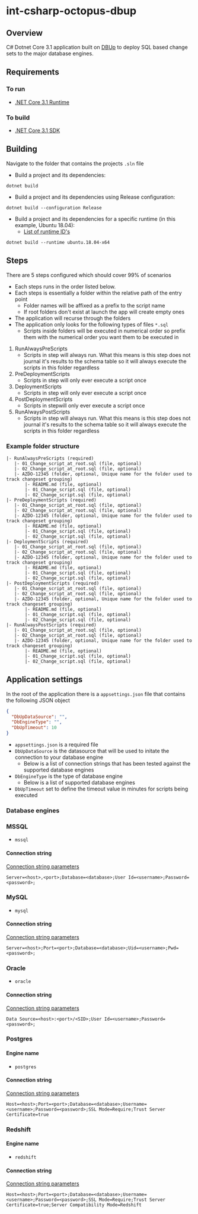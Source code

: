 # int-csharp-octopus-dbup
## Overview
C# Dotnet Core 3.1 application built on [DBUp](https://dbup.github.io/) to deploy SQL based change sets to the major database engines.
## Requirements
### To run
* [.NET Core 3.1 Runtime](https://dotnet.microsoft.com/download/dotnet-core/3.1)
### To build
* [.NET Core 3.1 SDK](https://dotnet.microsoft.com/download/dotnet-core/3.1)
## Building
Navigate to the folder that contains the projects ```.sln``` file

* Build a project and its dependencies:
```
dotnet build
```
* Build a project and its dependencies using Release configuration:
```
dotnet build --configuration Release
```
* Build a project and its dependencies for a specific runtime (in this example, Ubuntu 18.04):
    * [List of runtime ID's](https://github.com/dotnet/runtime/blob/master/src/libraries/pkg/Microsoft.NETCore.Platforms/runtime.json)
```
dotnet build --runtime ubuntu.18.04-x64
```
## Steps
There are 5 steps configured which should cover 99% of scenarios

* Each steps runs in the order listed below.
* Each steps is essentially a folder within the relative path of the entry point
    * Folder names will be affixed as a prefix to the script name
    * If root folders don't exist at launch the app will create empty ones
* The application will recurse through the folders
* The application only looks for the following types of files ```*.sql```
    * Scripts inside folders will be executed in numerical order so prefix them with the numerical order you want them to be executed in

1. RunAlwaysPreScripts
    * Scripts in step will always run. What this means is this step does not journal it's results to the schema table so it will always execute the scripts in this folder regardless
2. PreDeploymentScripts
    * Scripts in step will only ever execute a script once
3. DeploymentScripts
    * Scripts in step will only ever execute a script once
4. PostDeploymentScripts
    * Scripts in stepwill only ever execute a script once
5. RunAlwaysPostScripts
    * Scripts in step will always run. What this means is this step does not journal it's results to the schema table so it will always execute the scripts in this folder regardless

### Example folder structure
```
|- RunAlwaysPreScripts (required)
   |- 01_Change_script_at_root.sql (file, optional)
   |- 02_Change_script_at_root.sql (file, optional)
   |- AZDO-12345 (folder, optional, Unique name for the folder used to track changeset grouping)
       |- README.md (file, optional)
       |- 01_Change_script.sql (file, optional)
       |- 02_Change_script.sql (file, optional)
|- PreDeploymentScripts (required)
   |- 01_Change_script_at_root.sql (file, optional)
   |- 02_Change_script_at_root.sql (file, optional)
   |- AZDO-12345 (folder, optional, Unique name for the folder used to track changeset grouping)
       |- README.md (file, optional)
       |- 01_Change_script.sql (file, optional)
       |- 02_Change_script.sql (file, optional)
|- DeploymentScripts (required)
   |- 01_Change_script_at_root.sql (file, optional)
   |- 02_Change_script_at_root.sql (file, optional)
   |- AZDO-12345 (folder, optional, Unique name for the folder used to track changeset grouping)
       |- README.md (file, optional)
       |- 01_Change_script.sql (file, optional)
       |- 02_Change_script.sql (file, optional)
|- PostDeploymentScripts (required)
   |- 01_Change_script_at_root.sql (file, optional)
   |- 02_Change_script_at_root.sql (file, optional)
   |- AZDO-12345 (folder, optional, Unique name for the folder used to track changeset grouping)
       |- README.md (file, optional)
       |- 01_Change_script.sql (file, optional)
       |- 02_Change_script.sql (file, optional)
|- RunAlwaysPostScripts (required)
   |- 01_Change_script_at_root.sql (file, optional)
   |- 02_Change_script_at_root.sql (file, optional)
   |- AZDO-12345 (folder, optional, Unique name for the folder used to track changeset grouping)
       |- README.md (file, optional)
       |- 01_Change_script.sql (file, optional)
       |- 02_Change_script.sql (file, optional)
```
## Application settings
In the root of the application there is a ```appsettings.json``` file that contains the following JSON object
```json
{
  "DbUpDataSource": "",
  "DbEngineType": "",
  "DbUpTimeout": 10
}
```
* ```appsettings.json``` is a required file
* ```DbUpDataSource``` is the datasource that will be used to initate the connection to your database engine
    * Below is a list of connection strings that has been tested against the supported database engines
* ```DbEngineType``` is the type of database engine
    * Below is a list of supported database engines
* ```DbUpTimeout``` set to define the timeout value in minutes for scripts being executed
### Database engines
### MSSQL
* ```mssql```
#### Connection string
[Connection string parameters](https://www.connectionstrings.com/all-sql-server-connection-string-keywords/)
```
Server=<host>,<port>;Database=<database>;User Id=<username>;Password=<password>;
```
### MySQL
* ```mysql```
#### Connection string
[Connection string parameters](https://dev.mysql.com/doc/connector-net/en/connector-net-6-10-connection-options.html)
```
Server=<host>;Port=<port>;Database=<database>;Uid=<username>;Pwd=<password>;
```
### Oracle
* ```oracle```
#### Connection string
[Connection string parameters](https://docs.oracle.com/cd/E85694_01/ODPNT/ConnectionConnectionString.htm)
```
Data Source=<host>:<port>/<SID>;User Id=<username>;Password=<password>;
```
### Postgres
#### Engine name
* ```postgres```
#### Connection string
[Connection string parameters](https://www.npgsql.org/doc/connection-string-parameters.html)
```
Host=<host>;Port=<port>;Database=<database>;Username=<username>;Password=<password>;SSL Mode=Require;Trust Server Certificate=true
```
### Redshift
#### Engine name
* ```redshift```
#### Connection string
[Connection string parameters](https://www.npgsql.org/doc/connection-string-parameters.html)
```
Host=<host>;Port=<port>;Database=<database>;Username=<username>;Password=<password>;SSL Mode=Require;Trust Server Certificate=true;Server Compatibility Mode=Redshift
```
